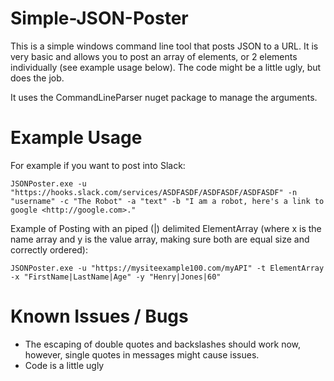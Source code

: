 # Simple-JSON-Poster
This is a simple windows command line tool that posts JSON to a URL.  It is very basic and allows you to post an array of elements, or 2 elements individually (see example usage below).  The code might be a little ugly, but does the job.

It uses the CommandLineParser nuget package to manage the arguments.

Example Usage
=============
For example if you want to post into Slack:

    JSONPoster.exe -u "https://hooks.slack.com/services/ASDFASDF/ASDFASDF/ASDFASDF" -n "username" -c "The Robot" -a "text" -b "I am a robot, here's a link to google <http://google.com>."

Example of Posting with an piped (|) delimited ElementArray (where x is the name array and y is the value array, making sure both are equal size and correctly ordered):

    JSONPoster.exe -u "https://mysiteexample100.com/myAPI" -t ElementArray -x "FirstName|LastName|Age" -y "Henry|Jones|60"

Known Issues / Bugs
=====================
- The escaping of double quotes and backslashes should work now, however, single quotes in messages might cause issues.
- Code is a little ugly
